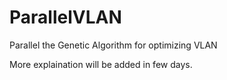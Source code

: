 # ParallelVLAN
Parallel the Genetic Algorithm for optimizing VLAN

More explaination will be added in few days.
